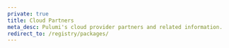 ```yaml
---
private: true
title: Cloud Partners
meta_desc: Pulumi's cloud provider partners and related information.
redirect_to: /registry/packages/
---
```

